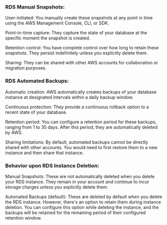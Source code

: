 ### RDS Manual Snapshots:

User-initiated: You manually create these snapshots at any point in time using the AWS Management Console, CLI, or SDK.

Point-in-time capture: They capture the state of your database at the specific moment the snapshot is created.

Retention control: You have complete control over how long to retain these snapshots. They persist indefinitely unless you explicitly delete them.

Sharing: They can be shared with other AWS accounts for collaboration or migration purposes.

### RDS Automated Backups:

Automatic creation: AWS automatically creates backups of your database instance at designated intervals within a daily backup window.

Continuous protection: They provide a continuous rollback option to a recent state of your database.

Retention period: You can configure a retention period for these backups, ranging from 1 to 35 days. After this period, they are automatically deleted by AWS.

Sharing limitations: By default, automated backups cannot be directly shared with other accounts. You would need to first restore them to a new instance and then share that instance.

### Behavior upon RDS Instance Deletion:

Manual Snapshots: These are not automatically deleted when you delete your RDS instance. They remain in your account and continue to incur storage charges unless you explicitly delete them.

Automated Backups (default): These are deleted by default when you delete the RDS instance. However, there's an option to retain them during instance deletion. You can configure this option while deleting the instance, and the backups will be retained for the remaining period of their configured retention window.